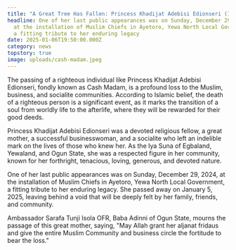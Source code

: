 ```yaml
---
title: "A Great Tree Has Fallen: Princess Khadijat Adebisi Edionseri (1935-2025)"
headline: One of her last public appearances was on Sunday, December 29, 2024,
  at the installation of Muslim Chiefs in Ayetoro, Yewa North Local Government,
  a fitting tribute to her enduring legacy
date: 2025-01-06T19:50:00.000Z
category: news
topstory: true
image: uploads/cash-madam.jpeg
---
```

The passing of a righteous individual like Princess Khadijat Adebisi Edionseri, fondly known as Cash Madam, is a profound loss to the Muslim, business, and socialite communities. According to Islamic belief, the death of a righteous person is a significant event, as it marks the transition of a soul from worldly life to the afterlife, where they will be rewarded for their good deeds.



Princess Khadijat Adebisi Edionseri was a devoted religious fellow, a great mother, a successful businesswoman, and a socialite who left an indelible mark on the lives of those who knew her. As the Iya Suna of Egbaland, Yewaland, and Ogun State, she was a respected figure in her community, known for her forthright, tenacious, loving, generous, and devoted nature.



One of her last public appearances was on Sunday, December 29, 2024, at the installation of Muslim Chiefs in Ayetoro, Yewa North Local Government, a fitting tribute to her enduring legacy. She passed away on January 5, 2025, leaving behind a void that will be deeply felt by her family, friends, and community.



Ambassador Sarafa Tunji Isola OFR, Baba Adinni of Ogun State, mourns the passage of this great mother, saying, "May Allah grant her aljanat fridaus and give the entire Muslim Community and business circle the fortitude to bear the loss."
